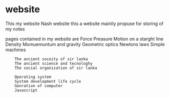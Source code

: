 # website

This my website Nash website this a website mainlly propuse for storing of my notes 

pages contained in my website are 
        Force 
        Preasure 
        Motion on a starght line 
        Density 
        Momuemuntum and gravity 
        Geometric optics 
        Newtons laws 
        Simple machines 

        The ancient soceity of sir lanka 
        The ancient science and tecnologhy 
        The social organization of sir lanka 

        Operating system 
        System development life cycle 
        Genration of computer 
        Javascript 


